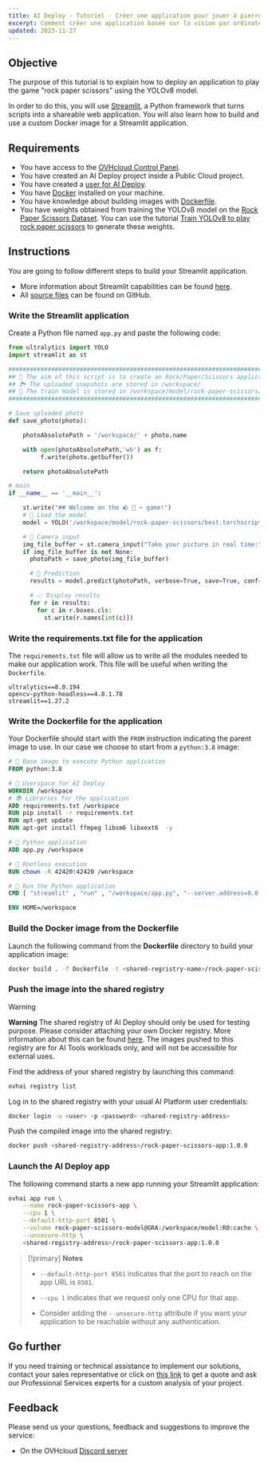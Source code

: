 ```yaml
---
title: AI Deploy - Tutoriel - Créer une application pour jouer à pierre papier ciseaux avec YOLOv8 (EN)
excerpt: Comment créer une application basée sur la vision par ordinateur et YOLOv8
updated: 2023-11-27
---
```


## Objective

The purpose of this tutorial is to explain how to deploy an application to play the game "rock paper scissors" using the YOLOv8 model.

In order to do this, you will use [Streamlit](https://streamlit.io/), a Python framework that turns scripts into a shareable web application. You will also learn how to build and use a custom Docker image for a Streamlit application.

## Requirements

- You have access to the [OVHcloud Control Panel](https://ca.ovh.com/auth/?action=gotomanager&from=https://www.ovh.com/ca/fr/&ovhSubsidiary=qc).
- You have created an AI Deploy project inside a Public Cloud project.
- You have created a [user for AI Deploy](/pages/public_cloud/ai_machine_learning/gi_01_manage_users).
- You have [Docker](https://www.docker.com/get-started) installed on your machine.
- You have knowledge about building images with [Dockerfile](https://docs.docker.com/engine/reference/builder/).
- You have weights obtained from training the YOLOv8 model on the [Rock Paper Scissors Dataset](https://universe.roboflow.com/roboflow-58fyf/rock-paper-scissors-sxsw). You can use the tutorial [Train YOLOv8 to play rock paper scissors](/pages/public_cloud/ai_machine_learning/notebook_tuto_15_rock-paper-scissors) to generate these weights.

## Instructions

You are going to follow different steps to build your Streamlit application.

- More information about Streamlit capabilities can be found [here](https://docs.streamlit.io/en/stable/).
- All [source files](https://github.com/ovh/ai-training-examples/tree/main/apps/streamlit/rock-paper-scissors-yolov8) can be found on GitHub.


### Write the Streamlit application

Create a Python file named `app.py` and paste the following code:

```python
from ultralytics import YOLO
import streamlit as st

#######################################################################################################################
## 🎯 The aim of this script is to create an Rock/Paper/Scissors application based on a trained model (from YOLOv8). ##
## 🏞 The uploaded snapshots are stored in /workspace/                                                               ##
## 🧠 The train model is stored in /workspace/model/rock-paper-scissors/                                             ##
#######################################################################################################################

# Save uploaded photo
def save_photo(photo):

    photoAbsolutePath = '/workspace/' + photo.name

    with open(photoAbsolutePath,'wb') as f:
         f.write(photo.getbuffer())

    return photoAbsolutePath

# main
if __name__ == '__main__':

    st.write("## Welcome on the 🪨 📄 ✂️ game!")
    # 🧠 Load the model
    model = YOLO('/workspace/model/rock-paper-scissors/best.torchscript')

    # 📸 Camera input
    img_file_buffer = st.camera_input("Take your picture in real time:")
    if img_file_buffer is not None:
      photoPath = save_photo(img_file_buffer)

      # 🔎 Prediction
      results = model.predict(photoPath, verbose=True, save=True, conf=0.5)

      # 📈 Display results
      for r in results:
        for c in r.boxes.cls:
          st.write(r.names[int(c)])
```

### Write the requirements.txt file for the application

The `requirements.txt` file will allow us to write all the modules needed to make our application work. This file will be useful when writing the `Dockerfile`.

```console
ultralytics==8.0.194
opencv-python-headless==4.8.1.78
streamlit==1.27.2
```

### Write the Dockerfile for the application

Your Dockerfile should start with the `FROM` instruction indicating the parent image to use. In our case we choose to start from a `python:3.8` image:

```dockerfile
# 🐳 Base image to execute Python application
FROM python:3.8

# 👱 Userspace for AI Deploy
WORKDIR /workspace
# 📚 Libraries for the application
ADD requirements.txt /workspace
RUN pip install -r requirements.txt
RUN apt-get update
RUN apt-get install ffmpeg libsm6 libxext6  -y

# 🐍 Python application
ADD app.py /workspace

# 👮 Rootless execution
RUN chown -R 42420:42420 /workspace

# 🚀 Run the Python application
CMD [ "streamlit" , "run" , "/workspace/app.py", "--server.address=0.0.0.0" ]

ENV HOME=/workspace
```
### Build the Docker image from the Dockerfile

Launch the following command from the **Dockerfile** directory to build your application image:

```bash
docker build . -f Dockerfile -t <shared-regristry-name>/rock-paper-scissors-app:1.0.0
```

### Push the image into the shared registry

> [!warning]
> **Warning**
> The shared registry of AI Deploy should only be used for testing purpose. Please consider attaching your own Docker registry. More information about this can be found [here](/pages/public_cloud/ai_machine_learning/gi_07_manage_registry). The images pushed to this registry are for AI Tools workloads only, and will not be accessible for external uses.

Find the address of your shared registry by launching this command:

```bash
ovhai registry list
```

Log in to the shared registry with your usual AI Platform user credentials:

```bash
docker login -u <user> -p <password> <shared-registry-address>
```

Push the compiled image into the shared registry:

```bash
docker push <shared-registry-address>/rock-paper-scissors-app:1.0.0
```

### Launch the AI Deploy app

The following command starts a new app running your Streamlit application:

```bash
ovhai app run \
	--name rock-paper-scissors-app \
	--cpu 1 \
	--default-http-port 8501 \
	--volume rock-paper-scissors-model@GRA:/workspace/model:R0:cache \
	--unsecure-http \
	<shared-registry-address>/rock-paper-scissors-app:1.0.0
```

> [!primary]
> **Notes**
>
> - `--default-http-port 8501` indicates that the port to reach on the app URL is `8501`.
>
> - `--cpu 1` indicates that we request only one CPU for that app.
>
> - Consider adding the `--unsecure-http` attribute if you want your application to be reachable without any authentication.

## Go further

If you need training or technical assistance to implement our solutions, contact your sales representative or click on [this link](https://www.ovhcloud.com/fr-ca/professional-services/) to get a quote and ask our Professional Services experts for a custom analysis of your project.

## Feedback

Please send us your questions, feedback and suggestions to improve the service:

- On the OVHcloud [Discord server](https://discord.gg/ovhcloud)
